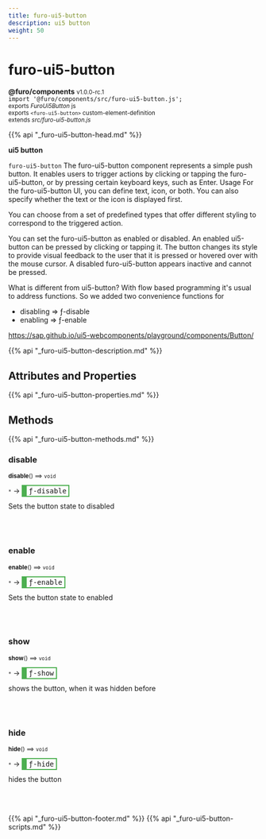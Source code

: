 ```yaml
---
title: furo-ui5-button
description: ui5 button
weight: 50
---
```


# furo-ui5-button
**@furo/components** <small>v1.0.0-rc.1</small>
<br>`import '@furo/components/src/furo-ui5-button.js';`<small>
<br>exports *FuroUi5Button* js
<br>exports `<furo-ui5-button>` custom-element-definition
<br>extends *src/furo-ui5-button.js*</small>

{{% api "_furo-ui5-button-head.md" %}}

**ui5 button**

`furo-ui5-button`
The furo-ui5-button component represents a simple push button. It enables users to trigger actions by clicking or
tapping the furo-ui5-button, or by pressing certain keyboard keys, such as Enter.
Usage
For the furo-ui5-button UI, you can define text, icon, or both. You can also specify whether the text or the icon is displayed first.

You can choose from a set of predefined types that offer different styling to correspond to the triggered action.

You can set the furo-ui5-button as enabled or disabled.
An enabled ui5-button can be pressed by clicking or tapping it.
The button changes its style to provide visual feedback to the user that it is pressed or hovered over with the mouse cursor.
A disabled furo-ui5-button appears inactive and cannot be pressed.

What is different from ui5-button?
With flow based programming it's usual to address functions. So we added two convenience functions for
- disabling => ƒ-disable
- enabling => ƒ-enable

https://sap.github.io/ui5-webcomponents/playground/components/Button/

{{% api "_furo-ui5-button-description.md" %}}


## Attributes and Properties
{{% api "_furo-ui5-button-properties.md" %}}








## Methods
{{% api "_furo-ui5-button-methods.md" %}}



### **disable**
<small>**disable**() ⟹ `void`</small>

<small>`*`</small> →
<span  style="border-width:2px 2px 2px 10px; border-style: solid;border-color:  rgb(76, 175, 80);font-family:monospace; padding:2px 4px;">ƒ-disable</span>

Sets the button state to disabled

<br><br>

### **enable**
<small>**enable**() ⟹ `void`</small>

<small>`*`</small> →
<span  style="border-width:2px 2px 2px 10px; border-style: solid;border-color:  rgb(76, 175, 80);font-family:monospace; padding:2px 4px;">ƒ-enable</span>

Sets the button state to enabled

<br><br>

### **show**
<small>**show**() ⟹ `void`</small>

<small>`*`</small> →
<span  style="border-width:2px 2px 2px 10px; border-style: solid;border-color:  rgb(76, 175, 80);font-family:monospace; padding:2px 4px;">ƒ-show</span>

shows the button, when it was hidden before

<br><br>

### **hide**
<small>**hide**() ⟹ `void`</small>

<small>`*`</small> →
<span  style="border-width:2px 2px 2px 10px; border-style: solid;border-color:  rgb(76, 175, 80);font-family:monospace; padding:2px 4px;">ƒ-hide</span>

hides the button

<br><br>




{{% api "_furo-ui5-button-footer.md" %}}
{{% api "_furo-ui5-button-scripts.md" %}}
